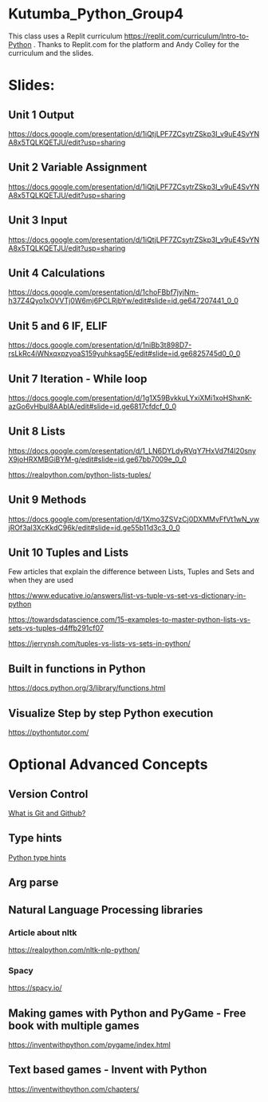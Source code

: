 # Kutumba_Python_Group4

This class uses a Replit curriculum https://replit.com/curriculum/Intro-to-Python . 
Thanks to Replit.com for the platform and Andy Colley for the curriculum and the slides.

# Slides:


## Unit 1 Output
https://docs.google.com/presentation/d/1iQtjLPF7ZCsytrZSkp3I_v9uE4SvYNA8x5TQLKQETJU/edit?usp=sharing


## Unit 2 Variable Assignment
https://docs.google.com/presentation/d/1iQtjLPF7ZCsytrZSkp3I_v9uE4SvYNA8x5TQLKQETJU/edit?usp=sharing

## Unit 3 Input
https://docs.google.com/presentation/d/1iQtjLPF7ZCsytrZSkp3I_v9uE4SvYNA8x5TQLKQETJU/edit?usp=sharing


## Unit 4 Calculations
https://docs.google.com/presentation/d/1choFBbf7jyjNm-h37Z4Qyo1xOVVTj0W6mj6PCLRjbYw/edit#slide=id.ge647207441_0_0

## Unit 5 and 6 IF, ELIF
https://docs.google.com/presentation/d/1niBb3t898D7-rsLkRc4iWNxqxpzyoaS159yuhksag5E/edit#slide=id.ge6825745d0_0_0

## Unit 7 Iteration - While loop
https://docs.google.com/presentation/d/1g1X59BvkkuLYxiXMi1xoHShxnK-azGo6vHbul8AAbIA/edit#slide=id.ge6817cfdcf_0_0

## Unit 8 Lists
https://docs.google.com/presentation/d/1_LN6DYLdyRVqY7HxVd7f4l20snyX9joHRXMBGiBYM-g/edit#slide=id.ge67bb7009e_0_0

https://realpython.com/python-lists-tuples/


## Unit 9 Methods
https://docs.google.com/presentation/d/1Xmo3ZSVzCj0DXMMvFfVt1wN_ywjROf3al3XcKkdC96k/edit#slide=id.ge55b11d3c3_0_0

## Unit 10 Tuples and Lists
Few articles that explain the difference between Lists, Tuples and Sets and when they are used

https://www.educative.io/answers/list-vs-tuple-vs-set-vs-dictionary-in-python

https://towardsdatascience.com/15-examples-to-master-python-lists-vs-sets-vs-tuples-d4ffb291cf07

https://jerrynsh.com/tuples-vs-lists-vs-sets-in-python/



## Built in functions in Python
https://docs.python.org/3/library/functions.html


## Visualize Step by step Python execution
https://pythontutor.com/


# Optional Advanced Concepts
## Version Control
[What is Git and Github?](https://docs.github.com/en/get-started/using-git/about-git) 

## Type hints

[Python type hints](https://fastapi.tiangolo.com/python-types/)


## Arg parse


## Natural Language Processing libraries
### Article about nltk
https://realpython.com/nltk-nlp-python/
### Spacy
https://spacy.io/


## Making games with Python and PyGame - Free book with multiple games
https://inventwithpython.com/pygame/index.html

## Text based games - Invent with Python
https://inventwithpython.com/chapters/




